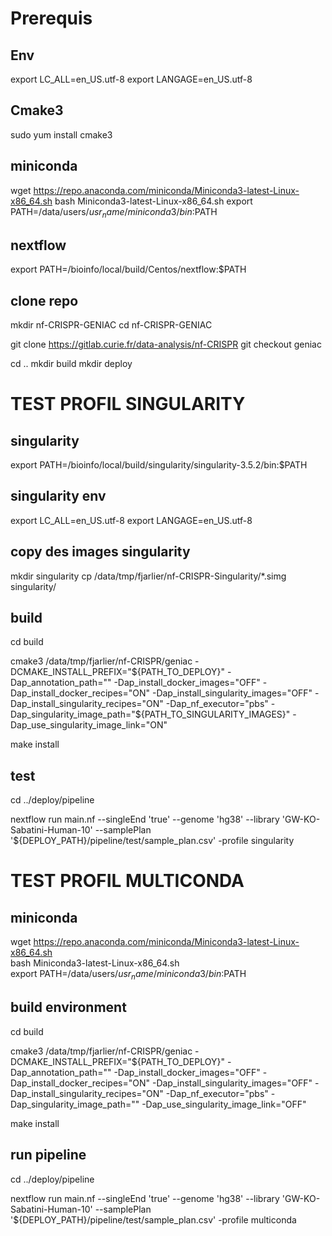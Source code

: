 # Prerequis

## Env
export LC_ALL=en_US.utf-8
export LANGAGE=en_US.utf-8

## Cmake3
sudo yum install cmake3

## miniconda
wget https://repo.anaconda.com/miniconda/Miniconda3-latest-Linux-x86_64.sh
bash Miniconda3-latest-Linux-x86_64.sh
export PATH=/data/users/${usr_name}/miniconda3/bin:$PATH

## nextflow
export PATH=/bioinfo/local/build/Centos/nextflow:$PATH

## clone repo 
mkdir nf-CRISPR-GENIAC
cd nf-CRISPR-GENIAC

git clone https://gitlab.curie.fr/data-analysis/nf-CRISPR
git checkout geniac

cd ..
mkdir build
mkdir deploy

#   TEST PROFIL SINGULARITY
 

## singularity
export PATH=/bioinfo/local/build/singularity/singularity-3.5.2/bin:$PATH
## singularity env
export LC_ALL=en_US.utf-8
export LANGAGE=en_US.utf-8

## copy des images singularity
mkdir singularity
cp /data/tmp/fjarlier/nf-CRISPR-Singularity/*.simg singularity/

## build 

cd build

cmake3 /data/tmp/fjarlier/nf-CRISPR/geniac -DCMAKE_INSTALL_PREFIX="${PATH_TO_DEPLOY}" -Dap_annotation_path="" -Dap_install_docker_images="OFF" -Dap_install_docker_recipes="ON" -Dap_install_singularity_images="OFF" -Dap_install_singularity_recipes="ON" -Dap_nf_executor="pbs" -Dap_singularity_image_path="${PATH_TO_SINGULARITY_IMAGES}" -Dap_use_singularity_image_link="ON"

make install

## test
cd ../deploy/pipeline

nextflow run main.nf --singleEnd 'true' --genome 'hg38' --library 'GW-KO-Sabatini-Human-10' --samplePlan '${DEPLOY_PATH}/pipeline/test/sample_plan.csv' -profile singularity


#   TEST PROFIL MULTICONDA


## miniconda
wget https://repo.anaconda.com/miniconda/Miniconda3-latest-Linux-x86_64.sh  
bash Miniconda3-latest-Linux-x86_64.sh  
export PATH=/data/users/${usr_name}/miniconda3/bin:$PATH  

## build environment

cd build  

cmake3 /data/tmp/fjarlier/nf-CRISPR/geniac -DCMAKE_INSTALL_PREFIX="${PATH_TO_DEPLOY}" -Dap_annotation_path="" -Dap_install_docker_images="OFF" -Dap_install_docker_recipes="ON" -Dap_install_singularity_images="OFF" -Dap_install_singularity_recipes="ON" -Dap_nf_executor="pbs" -Dap_singularity_image_path="" -Dap_use_singularity_image_link="OFF"  

make install  

## run pipeline

cd ../deploy/pipeline  

nextflow run main.nf --singleEnd 'true' --genome 'hg38' --library 'GW-KO-Sabatini-Human-10' --samplePlan '${DEPLOY_PATH}/pipeline/test/sample_plan.csv' -profile multiconda




